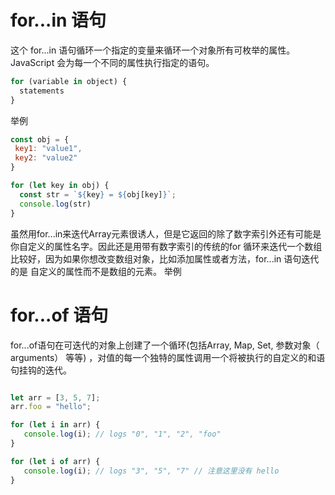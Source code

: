 # for...in 语句
这个 for...in 语句循环一个指定的变量来循环一个对象所有可枚举的属性。JavaScript 会为每一个不同的属性执行指定的语句。
```javascript
for (variable in object) {
  statements
}
```
举例
```javascript
const obj = {
 key1: "value1",
 key2: "value2"
}

for (let key in obj) {
  const str = `${key} = ${obj[key]}`;
  console.log(str)
}
```
虽然用for...in来迭代Array元素很诱人，但是它返回的除了数字索引外还有可能是你自定义的属性名字。因此还是用带有数字索引的传统的for 循环来迭代一个数组比较好，因为如果你想改变数组对象，比如添加属性或者方法，for...in 语句迭代的是 自定义的属性而不是数组的元素。
举例

# for...of 语句
for...of语句在可迭代的对象上创建了一个循环(包括Array, Map, Set, 参数对象（ arguments） 等等) ，对值的每一个独特的属性调用一个将被执行的自定义的和语句挂钩的迭代。

```javascript

let arr = [3, 5, 7];
arr.foo = "hello";

for (let i in arr) {
   console.log(i); // logs "0", "1", "2", "foo"
}

for (let i of arr) {
   console.log(i); // logs "3", "5", "7" // 注意这里没有 hello
}

```
